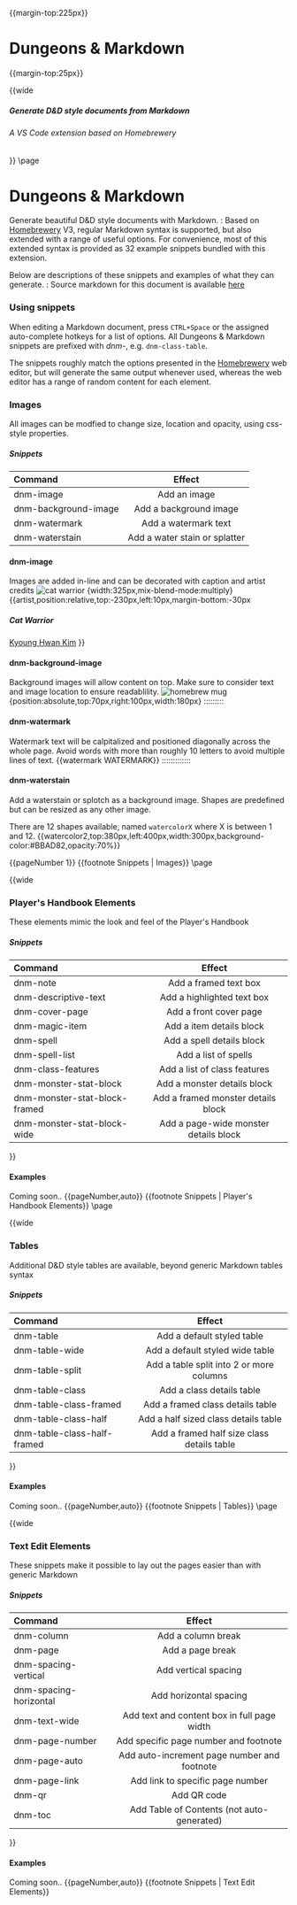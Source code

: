 <style>
.page#p1{ text-align:center; counter-increment: none; }
.page#p1:after{ display:none; }
.page:nth-child(2n) .pageNumber { left: inherit !important; right: 2px !important; }
.page:nth-child(2n+1) .pageNumber { right: inherit !important; left: 2px !important; }
.page:nth-child(2n)::after { transform: scaleX(1); }
.page:nth-child(2n+1)::after { transform: scaleX(-1); }
.page:nth-child(2n) .footnote { left: inherit; text-align: right; }
.page:nth-child(2n+1) .footnote { left: 80px; text-align: left; }
</style>

{{margin-top:225px}}

# Dungeons & Markdown

{{margin-top:25px}}

{{wide
##### Generate D&D style documents from Markdown
###### A VS Code extension based on Homebrewery
}}
\page

# Dungeons & Markdown
Generate beautiful D&D style documents with Markdown.
:
Based on [Homebrewery](https://homebrewery.naturalcrit.com/) V3, regular Markdown syntax is supported, but also extended with a range of useful options.
For convenience, most of this extended syntax is provided as 32 example snippets bundled with this extension.

Below are descriptions of these snippets and examples of what they can generate.
:
Source markdown for this document is available [here](https://raw.githubusercontent.com/Spjak/DungeonsAndMarkdown/main/docs/index.md)

### Using snippets
When editing a Markdown document, press `CTRL+Space` or the assigned auto-complete hotkeys for a list of options. All Dungeons & Markdown snippets are prefixed with *dnm-*, e.g. `dnm-class-table`.

The snippets roughly match the options presented in the [Homebrewery](https://homebrewery.naturalcrit.com/) web editor, but will generate the same output whenever used, whereas the web editor has a range of random content for each element.
### Images
All images can be modfied to change size, location and opacity, using css-style properties.
##### Snippets
| Command | Effect |
|:------------------|:-----:|
| dnm-image             | Add an image |
| dnm-background-image  | Add a background image |
| dnm-watermark         | Add a watermark text |
| dnm-waterstain        | Add a water stain or splatter |

#### dnm-image
Images are added in-line and can be decorated with caption and artist credits
![cat warrior](https://s-media-cache-ak0.pinimg.com/736x/4a/81/79/4a8179462cfdf39054a418efd4cb743e.jpg) {width:325px,mix-blend-mode:multiply}
{{artist,position:relative,top:-230px,left:10px,margin-bottom:-30px
##### Cat Warrior
[Kyoung Hwan Kim](https://www.artstation.com/tahra)
}}
#### dnm-background-image
Background images will allow content on top. Make sure to consider text and image location to ensure readablility.
![homebrew mug](http://i.imgur.com/hMna6G0.png) {position:absolute,top:70px,right:100px,width:180px} 
:::::::::
#### dnm-watermark
Watermark text will be calpitalized and positioned diagonally across the whole page. Avoid words with more than roughly 10 letters to avoid multiple lines of text.
{{watermark WATERMARK}}
:::::::::::::

#### dnm-waterstain
Add a waterstain or splotch as a background image. Shapes are predefined but can be resized as any other image.

There are 12 shapes available, named `watercolorX` where X is between 1 and 12.
{{watercolor2,top:380px,left:400px,width:300px,background-color:#BBAD82,opacity:70%}}

{{pageNumber 1}}
{{footnote Snippets | Images}}
\page

{{wide
### Player's Handbook Elements
These elements mimic the look and feel of the Player's Handbook
##### Snippets
| Command | Effect |
|:--------|:------:|
| dnm-note | Add a framed text box |
| dnm-descriptive-text | Add a highlighted text box |
| dnm-cover-page  | Add a front cover page |
| dnm-magic-item | Add a item details block |
| dnm-spell | Add a spell details block |
| dnm-spell-list | Add a list of spells |
| dnm-class-features | Add a list of class features |
| dnm-monster-stat-block | Add a monster details block |
| dnm-monster-stat-block-framed | Add a framed monster details block |
| dnm-monster-stat-block-wide | Add a page-wide monster details block |
}}
#### Examples
Coming soon..
{{pageNumber,auto}}
{{footnote Snippets | Player's Handbook Elements}}
\page

{{wide 
### Tables
Additional D&D style tables are available, beyond generic Markdown tables syntax
##### Snippets
| Command | Effect |
|:--------|:------:|
| dnm-table | Add a default styled table |
| dnm-table-wide | Add a default styled wide table |
| dnm-table-split | Add a table split into 2 or more columns |
| dnm-table-class | Add a class details table |
| dnm-table-class-framed | Add a framed class details table |
| dnm-table-class-half | Add a half sized class details table |
| dnm-table-class-half-framed | Add a framed half size class details table |
}}
#### Examples
Coming soon..
{{pageNumber,auto}}
{{footnote Snippets | Tables}}
\page

{{wide 
### Text Edit Elements
These snippets make it possible to lay out the pages easier than with generic Markdown
##### Snippets
| Command | Effect |
|:--------|:------:|
| dnm-column | Add a column break |
| dnm-page | Add a page break |
| dnm-spacing-vertical | Add vertical spacing |
| dnm-spacing-horizontal | Add horizontal spacing |
| dnm-text-wide | Add text and content box in full page width |
| dnm-page-number | Add specific page number and footnote |
| dnm-page-auto | Add auto-increment page number and footnote |
| dnm-page-link | Add link to specific page number |
| dnm-qr | Add QR code |
| dnm-toc | Add Table of Contents (not auto-generated) |
}}
#### Examples
Coming soon..
{{pageNumber,auto}}
{{footnote Snippets | Text Edit Elements}}